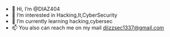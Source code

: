 - 👋 Hi, I’m @DIAZ404
- 👀 I’m interested in Hacking,It,CyberSecurity
- 🌱 I’m currently learning hacking,cybersec
- 📫 You also can reach me on my mail diizzsec1337@gmail.com 

<!---
DIAZ404/DIAZ404 is a ✨ special ✨ repository because its `README.md` (this file) appears on your GitHub profile.
You can click the Preview link to take a look at your changes.
--->
